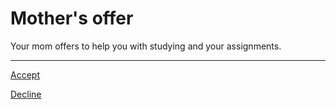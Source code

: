# Mother's offer

Your mom offers to help you with studying and your assignments.

---
[Accept](pass.md)

[Decline](fail.md)
